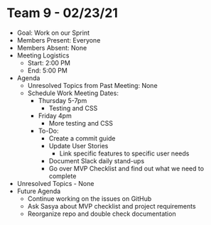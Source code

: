 # Team 9 - 02/23/21

- Goal: Work on our Sprint
- Members Present: Everyone
- Members Absent: None
- Meeting Logistics
  - Start: 2:00 PM
  - End: 5:00 PM
- Agenda
  - Unresolved Topics from Past Meeting: None
  - Schedule Work Meeting Dates:
    - Thursday 5-7pm
      - Testing and CSS
    - Friday 4pm
      - More testing and CSS
    - To-Do:
      - Create a commit guide
      - Update User Stories
        - Link specific features to specific user needs
      - Document Slack daily stand-ups
      - Go over MVP Checklist and find out what we need to complete
- Unresolved Topics - None
- Future Agenda
  - Continue working on the issues on GitHub
  - Ask Sasya about MVP checklist and project requirements
  - Reorganize repo and double check documentation
